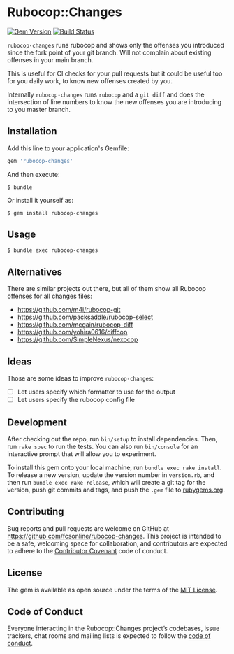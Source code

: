 # Rubocop::Changes

[![Gem Version](https://img.shields.io/gem/v/rubocop-changes)](https://rubygems.org/gems/rubocop-changes)
[![Build Status](https://img.shields.io/travis/com/fcsonline/rubocop-changes/master)](https://travis-ci.com/fcsonline/rubocop-changes)

`rubocop-changes` runs rubocop and shows only the offenses you introduced since
the fork point of your git branch. Will not complain about existing offenses in
your main branch.

This is useful for CI checks for your pull requests but it could be useful too
for you daily work, to know new offenses created by you.

Internally `rubocop-changes` runs `rubocop` and a `git diff` and does the
intersection of line numbers to know the new offenses you are introducing to
you master branch.

## Installation

Add this line to your application's Gemfile:

```ruby
gem 'rubocop-changes'
```

And then execute:

    $ bundle

Or install it yourself as:

    $ gem install rubocop-changes

## Usage

    $ bundle exec rubocop-changes

## Alternatives

There are similar projects out there, but all of them show all Rubocop offenses for all changes files:

- https://github.com/m4i/rubocop-git
- https://github.com/packsaddle/rubocop-select
- https://github.com/mcgain/rubocop-diff
- https://github.com/yohira0616/diffcop
- https://github.com/SimpleNexus/nexocop

## Ideas

Those are some ideas to improve `rubocop-changes`:

- [ ] Let users specify which formatter to use for the output
- [ ] Let users specify the rubocop config file

## Development

After checking out the repo, run `bin/setup` to install dependencies. Then, run `rake spec` to run the tests. You can also run `bin/console` for an interactive prompt that will allow you to experiment.

To install this gem onto your local machine, run `bundle exec rake install`. To release a new version, update the version number in `version.rb`, and then run `bundle exec rake release`, which will create a git tag for the version, push git commits and tags, and push the `.gem` file to [rubygems.org](https://rubygems.org).

## Contributing

Bug reports and pull requests are welcome on GitHub at https://github.com/fcsonline/rubocop-changes. This project is intended to be a safe, welcoming space for collaboration, and contributors are expected to adhere to the [Contributor Covenant](http://contributor-covenant.org) code of conduct.

## License

The gem is available as open source under the terms of the [MIT License](https://opensource.org/licenses/MIT).

## Code of Conduct

Everyone interacting in the Rubocop::Changes project’s codebases, issue trackers, chat rooms and mailing lists is expected to follow the [code of conduct](https://github.com/fcsonline/rubocop-changes/blob/master/CODE_OF_CONDUCT.md).
